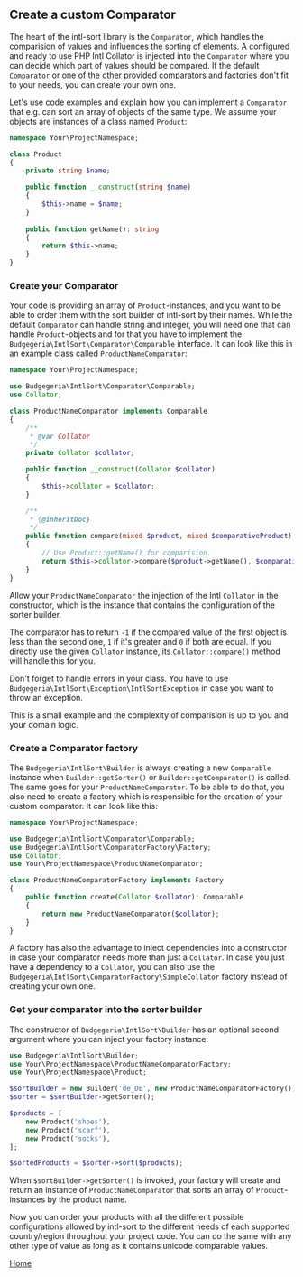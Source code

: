 ## Create a custom Comparator

The heart of the intl-sort library is the `Comparator`, which handles the comparision of
values and influences the sorting of elements. A configured and ready to use PHP Intl 
Collator is injected into the `Comparator` where you can decide which part of values
should be compared. If the default `Comparator` or one of the [other provided comparators and factories](factory.md)
don't fit to your needs, you can create your own one.

Let's use code examples and explain how you can implement a `Comparator` that e.g. can sort an
array of objects of the same type. We assume your objects are instances of a class named
`Product`:

```php
namespace Your\ProjectNamespace;

class Product
{
    private string $name;

    public function __construct(string $name)
    {
        $this->name = $name;
    }
    
    public function getName(): string
    {
        return $this->name;
    }
}
```

### Create your Comparator

Your code is providing an array of `Product`-instances, and you want to be able to order them
with the sort builder of intl-sort by their names. While the default `Comparator` can handle
string and integer, you will need one that can handle `Product`-objects and for that you have to
implement the `Budgegeria\IntlSort\Comparator\Comparable` interface. It can look like this
in an example class called `ProductNameComparator`:

```php
namespace Your\ProjectNamespace;

use Budgegeria\IntlSort\Comparator\Comparable;
use Collator;

class ProductNameComparator implements Comparable
{
    /**
     * @var Collator
     */
    private Collator $collator;

    public function __construct(Collator $collator)
    {
        $this->collator = $collator;
    }

    /**
     * {@inheritDoc}
     */
    public function compare(mixed $product, mixed $comparativeProduct): int
    {
        // Use Product::getName() for comparision.
        return $this->collator->compare($product->getName(), $comparativeProduct->getName());
    }
}
```

Allow your `ProductNameComparator` the injection of the Intl `Collator` in the constructor, which is the instance that
contains the configuration of the sorter builder.

The comparator has to return `-1` if the compared value of the first object is less than the second one,
`1` if it's greater and `0` if both are equal. If you directly use the given `Collator` instance, its
`Collator::compare()` method will handle this for you.

Don't forget to handle errors in your class. You have to use `Budgegeria\IntlSort\Exception\IntlSortException`
in case you want to throw an exception.

This is a small example and the complexity of comparision is up to you and your domain logic.

### Create a Comparator factory

The `Budgegeria\IntlSort\Builder` is always creating a new `Comparable` instance when `Builder::getSorter()`
or `Builder::getComparator()` is called. The same goes for your `ProductNameComparator`. To be able to do that,
you also need to create a factory which is responsible for the creation of your custom comparator. It
can look like this:

```php
namespace Your\ProjectNamespace;

use Budgegeria\IntlSort\Comparator\Comparable;
use Budgegeria\IntlSort\ComparatorFactory\Factory;
use Collator;
use Your\ProjectNamespace\ProductNameComparator;

class ProductNameComparatorFactory implements Factory
{
    public function create(Collator $collator): Comparable
    {
        return new ProductNameComparator($collator);
    }
}
```

A factory has also the advantage to inject dependencies into a constructor in case your
comparator needs more than just a `Collator`. In case you just have a dependency to a `Collator`,
you can also use the `Budgegeria\IntlSort\ComparatorFactory\SimpleCollator` factory instead of
creating your own one.

### Get your comparator into the sorter builder

The constructor of `Budgegeria\IntlSort\Builder` has an optional second argument where you can
inject your factory instance:

```php
use Budgegeria\IntlSort\Builder;
use Your\ProjectNamespace\ProductNameComparatorFactory;
use Your\ProjectNamespace\Product;

$sortBuilder = new Builder('de_DE', new ProductNameComparatorFactory());
$sorter = $sortBuilder->getSorter();

$products = [
    new Product('shoes'),
    new Product('scarf'),
    new Product('socks'),
];

$sortedProducts = $sorter->sort($products);
```

When `$sortBuilder->getSorter()` is invoked, your factory will create and return an instance of
`ProductNameComparator` that sorts an array of `Product`-instances by the product name.

Now you can order your products with all the different possible configurations allowed by intl-sort
to the different needs of each supported country/region throughout your project
code. You can do the same with any other type of value as long as it contains unicode comparable
values.

[Home](index.md)
